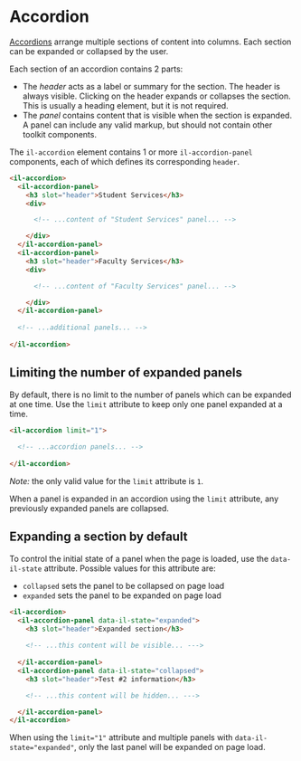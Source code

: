 # Accordion

[Accordions](https://www.w3.org/WAI/ARIA/apg/patterns/accordion/) arrange multiple sections of content into columns. Each section can be expanded or collapsed by the user.

Each section of an accordion contains 2 parts:

* The <dfn>header</dfn> acts as a label or summary for the section. The header is always visible. Clicking on the header expands or collapses the section. This is usually a heading element, but it is not required.
* The <dfn>panel</dfn> contains content that is visible when the section is expanded. A panel can include any valid markup, but should not contain other toolkit components.

The `il-accordion` element contains 1 or more `il-accordion-panel` components, each of which defines its corresponding `header`.

```html
<il-accordion>
  <il-accordion-panel>
    <h3 slot="header">Student Services</h3>
    <div>

      <!-- ...content of "Student Services" panel... -->

    </div>
  </il-accordion-panel>
  <il-accordion-panel>
    <h3 slot="header">Faculty Services</h3>
    <div>

      <!-- ...content of "Faculty Services" panel... -->

    </div>
  </il-accordion-panel>
  
  <!-- ...additional panels... -->
  
</il-accordion>
```

## Limiting the number of expanded panels

By default, there is no limit to the number of panels which can be expanded at one time. Use the `limit` attribute to keep only one panel expanded at a time.

```html
<il-accordion limit="1">
  
  <!-- ...accordion panels... -->
  
</il-accordion>
```

*Note:* the only valid value for the `limit` attribute is `1`.

When a panel is expanded in an accordion using the `limit` attribute, any previously expanded panels are collapsed.

## Expanding a section by default

To control the initial state of a panel when the page is loaded, use the `data-il-state` attribute. Possible values for this attribute are:

* `collapsed` sets the panel to be collapsed on page load
* `expanded` sets the panel to be expanded on page load

```html
<il-accordion>
  <il-accordion-panel data-il-state="expanded">
    <h3 slot="header">Expanded section</h3>
    
    <!-- ...this content will be visible... --->
    
  </il-accordion-panel>
  <il-accordion-panel data-il-state="collapsed">
    <h3 slot="header">Test #2 information</h3>

    <!-- ...this content will be hidden... --->

  </il-accordion-panel>
</il-accordion>
```
When using the `limit="1"` attribute and multiple panels with `data-il-state="expanded"`, only the last panel will be expanded on page load.